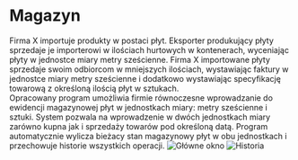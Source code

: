 # Magazyn
Firma X importuje produkty w postaci płyt. Eksporter produkujący płyty sprzedaje je importerowi w ilościach hurtowych w kontenerach, wyceniając płyty w jednostce miary metry sześcienne. Firma X importowane płyty sprzedaje swoim odbiorcom w mniejszych ilościach, wystawiając faktury w jednostce miary metry sześcienne i dodatkowo wystawiając specyfikację towarową z określoną ilością płyt w sztukach.
<br>
Opracowany program umożliwia firmie równoczesne wprowadzanie do ewidencji magazynowej płyt w jednostkach miary: metry sześcienne i sztuki. System pozwala na wprowadzenie w dwóch jednostkach miary zarówno kupna jak i sprzedaży towarów pod określoną datą. Program automatycznie wylicza bieżacy stan magazynowy płyt w obu jednostkach i przechowuje historie wszystkich operacji.
![Główne okno](https://user-images.githubusercontent.com/63204080/78813071-c72b1480-79cc-11ea-95fd-145e9664f485.png)
![Historia](https://user-images.githubusercontent.com/63204080/78813072-c7c3ab00-79cc-11ea-9b23-822f243e0b54.png)
